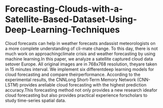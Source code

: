 # Forecasting-Clouds-with-a-Satellite-Based-Dataset-Using-Deep-Learning-Techniques
Cloud forecasts can help in weather forecasts andassist meteorologists on a more complete understanding of cli-mate change. To this day, there is not much work on approachingclimate crisis and weather forecasting by using machine learning.In this paper, we analyze a satellite captured cloud data setover Europe. All original images are in 768x768 resolution, theyare taken in 15 minutes interval. We implement six differentdeep learning models for cloud forecasting and compare theirperformance. According to the experimental results, the CNNLong Short-Term Memory Network (CNN-LSTM) provides areliable cloud forecasting with the highest prediction accuracy.This forecasting method not only provides a new research ideafor cloud forecasting but also provides practical experience forscholars to study time-series spatial data.
